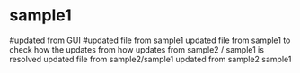 # sample1
#updated from GUI
#updated file from sample1
updated file from sample1 to check how the updates from how updates from sample2 / sample1 is resolved
updated file from sample2/sample1
updated from sample2 sample1
